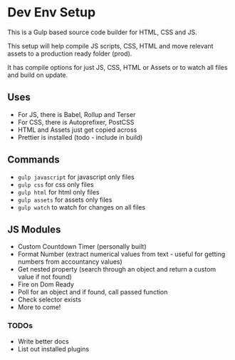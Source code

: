 # Dev Env Setup

This is a Gulp based source code builder for HTML, CSS and JS.

This setup will help compile JS scripts, CSS, HTML and move relevant assets to a production ready folder (prod).

It has compile options for just JS, CSS, HTML or Assets or to watch all files and build on update.

## Uses

-   For JS, there is Babel, Rollup and Terser
-   For CSS, there is Autoprefixer, PostCSS
-   HTML and Assets just get copied across
-   Prettier is installed (todo - include in build)

## Commands

-   `gulp javascript` for javascript only files
-   `gulp css` for css only files
-   `gulp html` for html only files
-   `gulp assets` for assets only files
-   `gulp watch` to watch for changes on all files

## JS Modules

-   Custom Countdown Timer (personally built)
-   Format Number (extract numerical values from text - useful for getting numbers from accountancy values)
-   Get nested property (search through an object and return a custom value if not found)
-   Fire on Dom Ready
-   Poll for an object and if found, call passed function
-   Check selector exists
-   More to come!

### TODOs

-   Write better docs
-   List out installed plugins

